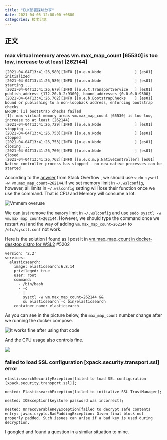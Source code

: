 ```yaml
---
title: "ELK部署踩坑分享"
date: 2021-04-05 12:00:00 +0800
categories: 技术分享
---
```


## 正文

### max virtual memory areas vm.max_map_count [65530] is too low, increase to at least [262144]

```log
[2021-04-04T13:41:26,580][INFO ][o.e.n.Node               ] [es01] initialized
[2021-04-04T13:41:26,580][INFO ][o.e.n.Node               ] [es01] starting ...
[2021-04-04T13:41:26,679][INFO ][o.e.t.TransportService   ] [es01] publish_address {172.20.0.2:9300}, bound_addresses {0.0.0.0:9300}
[2021-04-04T13:41:26,702][INFO ][o.e.b.BootstrapChecks    ] [es01] bound or publishing to a non-loopback address, enforcing bootstrap checks
ERROR: [1] bootstrap checks failed
[1]: max virtual memory areas vm.max_map_count [65530] is too low, increase to at least [262144]
[2021-04-04T13:41:26,729][INFO ][o.e.n.Node               ] [es01] stopping ...
[2021-04-04T13:41:26,753][INFO ][o.e.n.Node               ] [es01] stopped
[2021-04-04T13:41:26,753][INFO ][o.e.n.Node               ] [es01] closing ...
[2021-04-04T13:41:26,760][INFO ][o.e.n.Node               ] [es01] closed
[2021-04-04T13:41:26,762][INFO ][o.e.x.m.p.NativeController] [es01] Native controller process has stopped - no new native processes can be started
```



According to the [anwser](https://stackoverflow.com/questions/51445846/elasticsearch-max-virtual-memory-areas-vm-max-map-count-65530-is-too-low-inc) from Stack Overflow , we should use `sudo sysctl -w vm.max_map_count=262144`.If we set memory limit in `~/.wslconfig`, however, all limits in `~/.wslconfig` setting will lose their function once we use the command. That is CPU and Memory will consume a lot.

![Vmmem overuse](https://i.imgur.com/qhvCaNo.jpg)

We can just remove the `memory` limit in  `~/.wslconfig` and use  `sudo sysctl -w vm.max_map_count=262144`. However, we should type the command once we restart wsl and the way of adding `vm.max_map_count=262144`  to  `/etc/sysctl.conf` not work.

Here is the solution I found as I post it in [vm.max_map_count in docker-desktop distro for WSL2](https://github.com/docker/for-win/issues/5202#issuecomment-813183731) #5202

```docker-compose
version: '2.2'
services:
  elasticsearch:
    image: elasticsearch:6.8.14
    privileged: true
    user: root
    command:
      - /bin/bash
      - -c
      - |
        sysctl -w vm.max_map_count=262144 &&
        su elasticsearch -c bin/elasticsearch
    container_name: elasticsearch
```

As you can see in the picture below, the `max_map_count` number change after we running the docker compose.

![It works fine after using that code](https://i.imgur.com/3XZgziS.png)

And the CPU usage also controls fine.

![](https://i.imgur.com/XpQz5Ib.png)

### failed to load SSL configuration [xpack.security.transport.ssl] error

```
elasticsearchSecurityException[failed to load SSL configuration [xpack.security.transport.ssl]]; 

nested: ElasticsearchException[failed to initialize SSL TrustManager]; 

nested: IOException[keystore password was incorrect]; 

nested: UnrecoverableKeyException[failed to decrypt safe contents entry: javax.crypto.BadPaddingException: Given final block not properly padded. Such issues can arise if a bad key is used during decryption.
```



I googled and found a question in a similar situation to mine. 